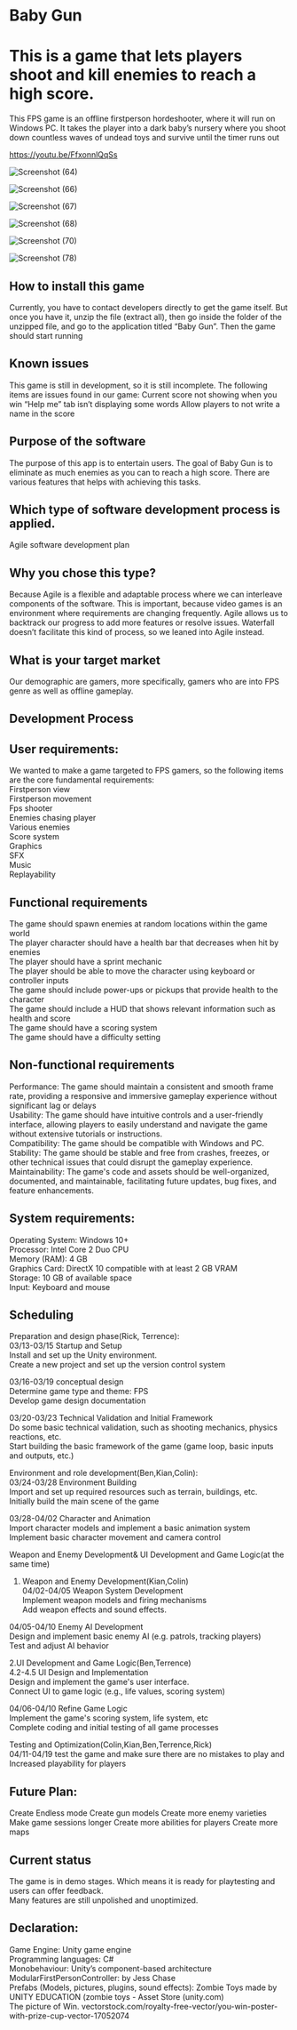 # Baby Gun

# This is a game that lets players shoot and kill enemies to reach a high score.

This FPS game is an offline firstperson hordeshooter, where it will run on Windows PC. It takes the player into a dark baby’s nursery where you shoot down countless waves of undead toys and survive until the timer runs out

https://youtu.be/FfxonnlQqSs

![Screenshot (64)](https://github.com/benlcs040114/SEProject2/assets/167516070/d6a64ccf-15c9-43b5-88f2-ca5897c8356e)

![Screenshot (66)](https://github.com/benlcs040114/SEProject2/assets/167516070/9d0e38d8-7cad-4855-94e7-5453037162e5)

![Screenshot (67)](https://github.com/benlcs040114/SEProject2/assets/167516070/b6ee7873-114a-4bd7-9c7f-dfa74909945d)

![Screenshot (68)](https://github.com/benlcs040114/SEProject2/assets/167516070/54e2928e-29d6-4e3d-a6e0-addb7871b9a9)

![Screenshot (70)](https://github.com/benlcs040114/SEProject2/assets/167516070/3c632839-e8b7-46ca-9477-91edcca619e6)

![Screenshot (78)](https://github.com/benlcs040114/SEProject2/assets/167516070/86899e72-5170-4f69-992b-d6696abf5174)


## How to install this game
Currently, you have to contact developers directly to get the game itself. But once you have it, unzip the file (extract all), then go inside the folder of the unzipped file, and go to the application titled “Baby Gun”. Then the game should start running

## Known issues
This game is still in development, so it is still incomplete. The following items are issues found in our game:
Current score not showing when you win
“Help me” tab isn’t displaying some words
Allow players to not write a name in the score


## Purpose of the software

The purpose of this app is to entertain users. The goal of Baby Gun is to eliminate as much enemies as you can to reach a high score. There are various features that helps with achieving this tasks.

## Which type of software development process is applied.

Agile software development plan 


## Why you chose this type?

Because Agile is a flexible and adaptable process where we can interleave components of the software. This is important, because video games is an environment where requirements are changing frequently. Agile allows us to backtrack our progress to add more features or resolve issues. Waterfall doesn’t facilitate this kind of process, so we leaned into Agile instead.

## What is your target market

Our demographic are gamers, more specifically, gamers who are into FPS genre as well as offline gameplay.


## Development Process

## User requirements:
We wanted to make a game targeted to FPS gamers, so the following items are the core fundamental requirements: <br>
Firstperson view <br>
Firstperson movement<br>
Fps shooter <br>
Enemies chasing player <br>
Various enemies <br>
Score system <br>
Graphics <br>
SFX <br>
Music <br>
Replayability <br>

## Functional requirements
The game should spawn enemies at random locations within the game world <br>
The player character should have a health bar that decreases when hit by enemies <br>
The player should have a sprint mechanic <br>
The player should be able to move the character using keyboard or controller inputs <br>
The game should include power-ups or pickups that provide health to the character <br>
The game should include a HUD that shows relevant information such as health and score <br>
The game should have a scoring system <br>
The game should have a difficulty setting <br>

## Non-functional requirements
Performance: The game should maintain a consistent and smooth frame rate, providing a responsive and immersive gameplay experience without significant lag or delays <br>
Usability: The game should have intuitive controls and a user-friendly interface, allowing players to easily understand and navigate the game without extensive tutorials or instructions. <br>
Compatibility: The game should be compatible with Windows and PC. <br>
Stability: The game should be stable and free from crashes, freezes, or other technical issues that could disrupt the gameplay experience. <br>
Maintainability: The game's code and assets should be well-organized, documented, and maintainable,  facilitating future updates, bug fixes, and feature enhancements. <br>

## System requirements:
Operating System: Windows 10+ <br>
Processor: Intel Core 2 Duo CPU <br>
Memory (RAM): 4 GB <br>
Graphics Card: DirectX 10 compatible with at least 2 GB VRAM <br>
Storage: 10 GB of available space <br>
Input: Keyboard and mouse <br>

## Scheduling

Preparation and design phase(Rick, Terrence): <br>
03/13-03/15 Startup and Setup <br>
Install and set up the Unity environment. <br>
Create a new project and set up the version control system <br>

03/16-03/19 conceptual design <br>
Determine game type and theme: FPS <br>
Develop game design documentation <br>

03/20-03/23 Technical Validation and Initial Framework <br>
Do some basic technical validation, such as shooting mechanics, physics reactions, etc. <br>
Start building the basic framework of the game (game loop, basic inputs and outputs, etc.) <br>


Environment and role development(Ben,Kian,Colin): <br>
03/24-03/28 Environment Building <br>
Import and set up required resources such as terrain, buildings, etc. <br>
Initially build the main scene of the game <br>

03/28-04/02 Character and Animation <br>
Import character models and implement a basic animation system <br>
Implement basic character movement and camera control <br>

Weapon and Enemy Development& UI Development and Game Logic(at the same time) <br>
1. Weapon and Enemy Development(Kian,Colin) <br>
04/02-04/05 Weapon System Development <br>
Implement weapon models and firing mechanisms <br>
Add weapon effects and sound effects. <br>

04/05-04/10 Enemy AI Development <br>
Design and implement basic enemy AI (e.g. patrols, tracking players) <br>
Test and adjust AI behavior <br>

2.UI Development and Game Logic(Ben,Terrence) <br>
4.2-4.5 UI Design and Implementation <br>
Design and implement the game's user interface. <br>
Connect UI to game logic (e.g., life values, scoring system) <br>

04/06-04/10 Refine Game Logic <br>
Implement the game's scoring system, life system, etc <br>
Complete coding and initial testing of all game processes <br>

Testing and Optimization(Colin,Kian,Ben,Terrence,Rick) <br>
04/11-04/19 test the game and make sure there are no mistakes to play and Increased playability for players

## Future Plan:
Create Endless mode
Create gun models
Create more enemy varieties
Make game sessions longer
Create more abilities for players
Create more maps

## Current status
The game is in demo stages. Which means it is ready for playtesting and users can offer feedback. <br>
Many features are still unpolished and unoptimized. 

## Declaration:
Game Engine: Unity game engine <br>
Programming languages: C# <br>
Monobehaviour: Unity’s component-based architecture <br>
ModularFirstPersonController: by Jess Chase <br>
Prefabs (Models, pictures, plugins, sound effects): 
Zombie Toys made by UNITY EDUCATION (zombie toys - Asset Store (unity.com) <br>
The picture of Win.
vectorstock.com/royalty-free-vector/you-win-poster-with-prize-cup-vector-17052074 
